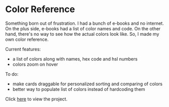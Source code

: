 # Color Reference
Something born out of frustration. I had a bunch of e-books and no internet. On the plus side, e-books had a list of color names and code. On the other hand, there's no way to see how the actual colors look like. So, I made my own color reference.

Current features:
- a list of colors along with names, hex code and hsl numbers
- colors zoom on hover

To do:
- make cards draggable for personalized sorting and comparing of colors
- better way to populate list of colors instead of hardcoding them

Click [here](https://cjyprojects.github.io/colorref/) to view the project.
